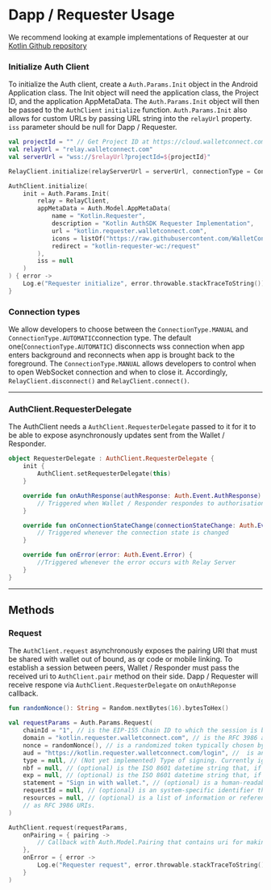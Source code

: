 # Dapp / Requester Usage

We recommend looking at example implementations of Requester at our [Kotlin Github repository](https://github.com/WalletConnect/WalletConnectKotlinV2/tree/develop/auth/requester)

### **Initialize Auth Client**

To initialize the Auth client, create a `Auth.Params.Init` object in the Android Application class. The Init object will need the
application class, the Project ID, and the application AppMetaData. The `Auth.Params.Init` object will then be passed to the `AuthClient`
`initialize` function. `Auth.Params.Init` also allows for custom URLs by passing URL string into the `relayUrl` property. `iss` parameter should be null for Dapp / Requester.

```kotlin
val projectId = "" // Get Project ID at https://cloud.walletconnect.com/
val relayUrl = "relay.walletconnect.com"
val serverUrl = "wss://$relayUrl?projectId=${projectId}"

RelayClient.initialize(relayServerUrl = serverUrl, connectionType = ConnectionType.AUTOMATIC, application = this)

AuthClient.initialize(
    init = Auth.Params.Init(
        relay = RelayClient,
        appMetaData = Auth.Model.AppMetaData(
            name = "Kotlin.Requester",
            description = "Kotlin AuthSDK Requester Implementation",
            url = "kotlin.requester.walletconnect.com",
            icons = listOf("https://raw.githubusercontent.com/WalletConnect/walletconnect-assets/master/Icon/Gradient/Icon.png"),
            redirect = "kotlin-requester-wc:/request"
        ),
        iss = null
    )
) { error ->
    Log.e("Requester initialize", error.throwable.stackTraceToString())
}
```

### Connection types

We allow developers to choose between the `ConnectionType.MANUAL` and `ConnectionType.AUTOMATIC`connection type. The default
one(`ConnectionType.AUTOMATIC`) disconnects wss connection when app enters background and reconnects when app is brought back to the
foreground. The `ConnectionType.MANUAL` allows developers to control when to open WebSocket connection and when to close it.
Accordingly, `RelayClient.disconnect()` and `RelayClient.connect()`.

---
### **AuthClient.RequesterDelegate**

The AuthClient needs a `AuthClient.RequesterDelegate` passed to it for it to be able to expose asynchronously updates sent from the Wallet / Responder.

```kotlin
object RequesterDelegate : AuthClient.RequesterDelegate {
    init {
        AuthClient.setRequesterDelegate(this)
    }

    override fun onAuthResponse(authResponse: Auth.Event.AuthResponse) {
        // Triggered when Wallet / Responder respondes to authorisation request. Result can be either signed Cacao object or Error
    }

    override fun onConnectionStateChange(connectionStateChange: Auth.Event.ConnectionStateChange) {
        // Triggered whenever the connection state is changed
    }

    override fun onError(error: Auth.Event.Error) {
        //Triggered whenever the error occurs with Relay Server
    }
}
```

---
## **Methods**

### **Request**

The `AuthClient.request` asynchronously exposes the pairing URI that must be shared with wallet out of bound, as qr code or mobile linking.
To establish a session between peers, Wallet / Responder must pass the received uri to `AuthClient.pair` method on their side. Dapp / Requester will receive respone via `AuthClient.RequesterDelegate` on `onAuthReponse` callback.

```kotlin
fun randomNonce(): String = Random.nextBytes(16).bytesToHex()

val requestParams = Auth.Params.Request(
    chainId = "1", // is the EIP-155 Chain ID to which the session is bound, and the network where Contract Accounts MUST be resolved.
    domain = "kotlin.requester.walletconnect.com", // is the RFC 3986 authority that is requesting the signing.
    nonce = randomNonce(), // is a randomized token typically chosen by the relying party and used to prevent replay attacks, at least 8 alphanumeric characters.
    aud = "https://kotlin.requester.walletconnect.com/login", //  is an RFC 3986 URI referring to the resource that is the subject of the signing (as in the subject of a claim).
    type = null, // (Not yet implemented) Type of signing. Currently ignored and always set to `eip4361`. 
    nbf = null, // (optional) is the ISO 8601 datetime string that, if present, indicates when the signed authentication message will become valid.
    exp = null, // (optional) is the ISO 8601 datetime string that, if present, indicates when the signed authentication message is no longer valid.
    statement = "Sign in with wallet.", // (optional) is a human-readable ASCII assertion that the user will sign, and it must not contain '\n' (the byte 0x0a).
    requestId = null, // (optional) is an system-specific identifier that may be used to uniquely refer to the sign-in request.
    resources = null, // (optional) is a list of information or references to information the user wishes to have resolved as part of authentication by the relying party. They are expressed
    // as RFC 3986 URIs.
)

AuthClient.request(requestParams,
    onPairing = { pairing ->
        // Callback with Auth.Model.Pairing that contains uri for making pairing with wallet / responder
    },
    onError = { error ->
        Log.e("Requester request", error.throwable.stackTraceToString())
    }
)
```